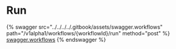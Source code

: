 # Run

{% swagger src="../../../../.gitbook/assets/swagger.workflows" path="/v1alpha1/workflows/{workflowId}/run" method="post" %}
[swagger.workflows](../../../../.gitbook/assets/swagger.workflows)
{% endswagger %}
